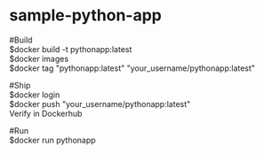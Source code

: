 # sample-python-app  
   
#Build    
$docker build -t pythonapp:latest    
$docker images    
$docker tag "pythonapp:latest" "your_username/pythonapp:latest"    
    
#Ship    
$docker login    
$docker push "your_username/pythonapp:latest"  
Verify in Dockerhub    
   
#Run    
$docker run pythonapp   
